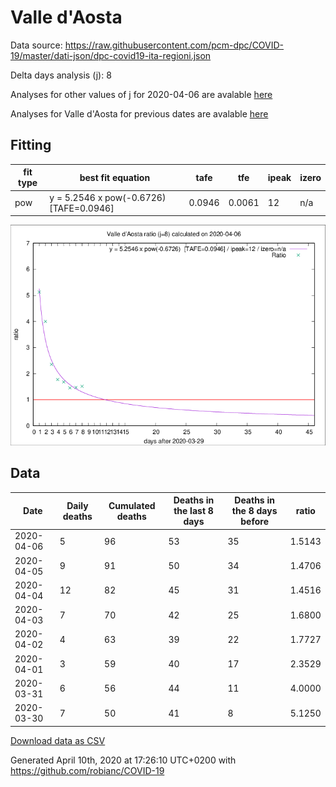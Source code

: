 # Valle d'Aosta

Data source: https://raw.githubusercontent.com/pcm-dpc/COVID-19/master/dati-json/dpc-covid19-ita-regioni.json

Delta days analysis (j): 8

Analyses for other values of j for 2020-04-06 are avalable [here](../README.md)

Analyses for Valle d'Aosta for previous dates are avalable [here](../../README.md)

## Fitting 
|fit type|best fit equation|tafe|tfe|ipeak|izero|
|-------|-----|--------|------|---|---|
|pow|y = 5.2546 x pow(-0.6726)  [TAFE=0.0946]|0.0946|0.0061|12|n/a|

![Plot](COVID-19_valle_d'aosta_j8_2020-04-06.png)

## Data
|Date|Daily deaths|Cumulated deaths|Deaths in the last 8 days|Deaths in the 8 days before|ratio|
|----|----------|-----------|-------|--------------------|-----|
|2020-04-06|5|96|53|35|1.5143|
|2020-04-05|9|91|50|34|1.4706|
|2020-04-04|12|82|45|31|1.4516|
|2020-04-03|7|70|42|25|1.6800|
|2020-04-02|4|63|39|22|1.7727|
|2020-04-01|3|59|40|17|2.3529|
|2020-03-31|6|56|44|11|4.0000|
|2020-03-30|7|50|41|8|5.1250|

[Download data as CSV](COVID-19_valle_d'aosta_j8_2020-04-06.csv)

Generated April 10th, 2020 at 17:26:10 UTC+0200 with https://github.com/robianc/COVID-19
